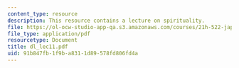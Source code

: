 ```yaml
---
content_type: resource
description: This resource contains a lecture on spirituality.
file: https://ol-ocw-studio-app-qa.s3.amazonaws.com/courses/21h-522-japan-in-the-age-of-the-samurai-history-and-film-fall-2006/91b847fb1f9ba8311d89578fd806fd4a_dl_lec11.pdf
file_type: application/pdf
resourcetype: Document
title: dl_lec11.pdf
uid: 91b847fb-1f9b-a831-1d89-578fd806fd4a
---
```

